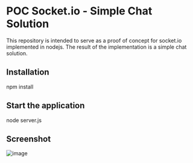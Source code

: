 # POC Socket.io - Simple Chat Solution

This repository is intended to serve as a proof of concept for socket.io implemented in nodejs. The result of the implementation is a simple chat solution.

## Installation
npm install

## Start the application
node server.js

## Screenshot
![image](https://user-images.githubusercontent.com/27534241/215297149-df4f3def-8382-43a5-937e-e377893b61f1.png)
